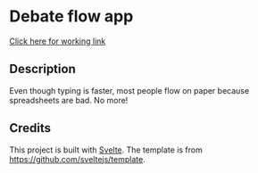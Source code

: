 # Debate flow app

[Click here for working link](https://ashwagandhae.github.io/debate-flow/)

## Description

Even though typing is faster, most people flow on paper because spreadsheets are bad. No more!

## Credits

This project is built with [Svelte](https://svelte.dev). The template is from https://github.com/sveltejs/template.
